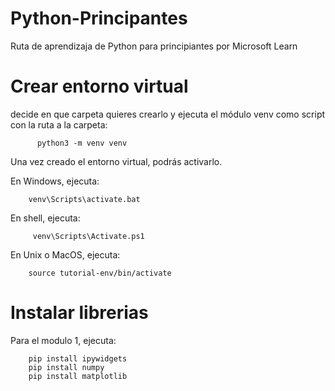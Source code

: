 # Python-Principantes
Ruta de aprendizaja de Python para principiantes por Microsoft Learn



# Crear entorno virtual
 decide en que carpeta quieres crearlo y ejecuta el módulo venv como script con la ruta a la carpeta:

          python3 -m venv venv    

Una vez creado el entorno virtual, podrás activarlo.

En Windows, ejecuta:

        venv\Scripts\activate.bat

En shell, ejecuta:

         venv\Scripts\Activate.ps1

En Unix o MacOS, ejecuta:

        source tutorial-env/bin/activate


# Instalar librerias
Para el modulo 1, ejecuta:

        pip install ipywidgets
        pip install numpy
        pip install matplotlib
